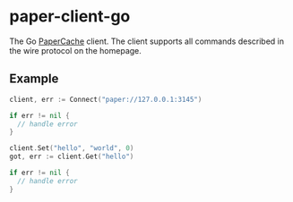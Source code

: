 # paper-client-go

The Go [PaperCache](https://papercache.io) client. The client supports all commands described in the wire protocol on the homepage.

## Example
```go
client, err := Connect("paper://127.0.0.1:3145")

if err != nil {
  // handle error
}

client.Set("hello", "world", 0)
got, err := client.Get("hello")

if err != nil {
  // handle error
}
```

